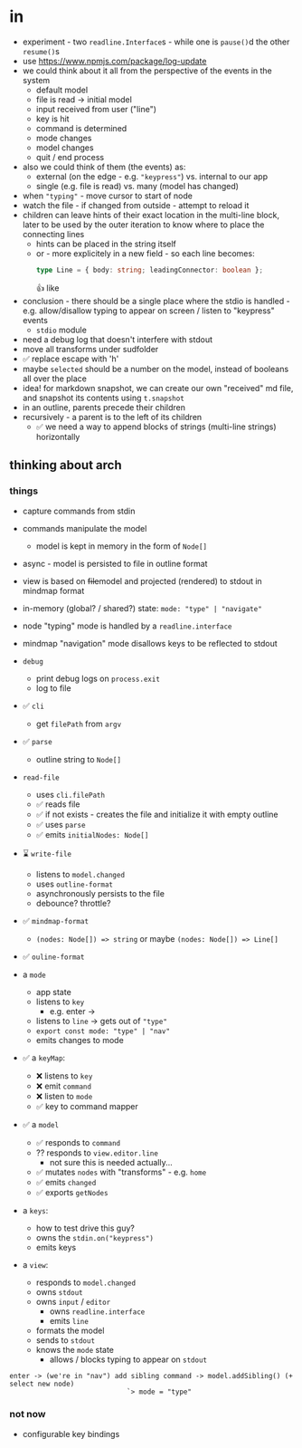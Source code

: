 # in

- experiment - two `readline.Interface`s - while one is `pause()`d the other `resume()`s
- use https://www.npmjs.com/package/log-update
- we could think about it all from the perspective of the events in the system
  - default model
  - file is read -> initial model
  - input received from user ("line")
  - key is hit
  - command is determined
  - mode changes
  - model changes
  - quit / end process
- also we could think of them (the events) as:
  - external (on the edge - e.g. `"keypress"`) vs. internal to our app
  - single (e.g. file is read) vs. many (model has changed)
- when `"typing"` - move cursor to start of node
- watch the file - if changed from outside - attempt to reload it
- children can leave hints of their exact location in the multi-line block, later to be used by the outer iteration to know where to place the connecting lines
  - hints can be placed in the string itself
  - or - more explicitely in a new field - so each line becomes:
    ```ts
    type Line = { body: string; leadingConnector: boolean };
    ```
    👍 like
- conclusion - there should be a single place where the stdio is handled - e.g. allow/disallow typing to appear on screen / listen to "keypress" events
  - `stdio` module
- need a debug log that doesn't interfere with stdout
- move all transforms under sudfolder
- ✅ replace escape with 'h'
- maybe `selected` should be a number on the model, instead of booleans all over the place
- idea! for markdown snapshot, we can create our own "received" md file, and snapshot its contents using `t.snapshot`
- in an outline, parents precede their children
- recursively - a parent is to the left of its children
  - ✅ we need a way to append blocks of strings (multi-line strings) horizontally

## thinking about arch

### things

- capture commands from stdin
- commands manipulate the model
  - model is kept in memory in the form of `Node[]`
- async - model is persisted to file in outline format
- view is based on ~~file~~model and projected (rendered) to stdout in mindmap format
- in-memory (global? / shared?) state: `mode: "type" | "navigate"`
- node "typing" mode is handled by a `readline.interface`
- mindmap "navigation" mode disallows keys to be reflected to stdout

- `debug`
  - print debug logs on `process.exit`
  - log to file
- ✅ `cli`
  - get `filePath` from `argv`
- ✅ `parse`
  - outline string to `Node[]`
- `read-file`
  - uses `cli.filePath`
  - ✅ reads file
  - ✅ if not exists - creates the file and initialize it with empty outline
  - ✅ uses `parse`
  - ✅ emits `initialNodes: Node[]`
- ⌛ `write-file`
  - listens to `model.changed`
  - uses `outline-format`
  - asynchronously persists to the file
  - debounce? throttle?
- ✅ `mindmap-format`
  - `(nodes: Node[]) => string` or maybe `(nodes: Node[]) => Line[]`
- ✅ `ouline-format`
- a `mode`
  - app state
  - listens to `key`
    - e.g. enter ->
  - listens to `line` -> gets out of `"type"`
  - `export const mode: "type" | "nav"`
  - emits changes to mode
- ✅ a `keyMap`:
  - ❌ listens to `key`
  - ❌ emit `command`
  - ❌ listen to `mode`
  - ✅ key to command mapper
- ✅ a `model`
  - ✅ responds to `command`
  - ?? responds to `view.editor.line`
    - not sure this is needed actually...
  - ✅ mutates `nodes` with "transforms" - e.g. `home`
  - ✅ emits `changed`
  - ✅ exports `getNodes`
- a `keys`:
  - how to test drive this guy?
  - owns the `stdin.on("keypress")`
  - emits keys
- a `view`:
  - responds to `model.changed`
  - owns `stdout`
  - owns `input` / `editor`
    - owns `readline.interface`
    - emits `line`
  - formats the model
  - sends to `stdout`
  - knows the `mode` state
    - allows / blocks typing to appear on `stdout`

```
enter -> (we're in "nav") add sibling command -> model.addSibling() (+ select new node)
                             `> mode = "type"
```

### not now

- configurable key bindings
